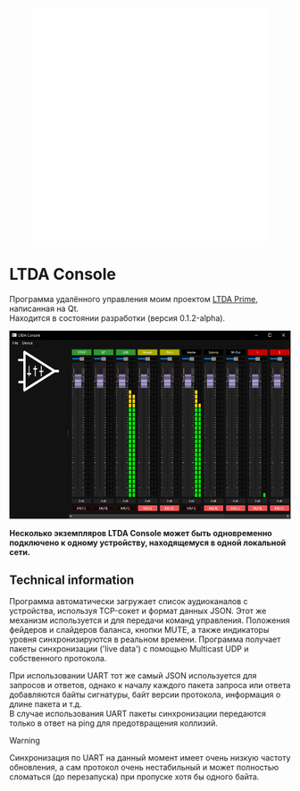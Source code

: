 <p align="center">
    <picture>
        <source media="(prefers-color-scheme: dark)" srcset="img/logo.svg">
        <source media="(prefers-color-scheme: light)" srcset="img/logo_inverted.svg">
        <img alt="Project logo" src="img/logo.svg">
    </picture><br>
</p>


# LTDA Console
Программа удалённого управления моим проектом <a href="https://github.com/lethanner/ltda-prime">LTDA Prime</a>, написанная на Qt.  
Находится в состоянии разработки (версия 0.1.2-alpha).  


<p align="center"><img src="img/screenshot-v0.1-alpha.png"></p>


**Несколько экземпляров LTDA Console может быть одновременно подключено к одному устройству, находящемуся в одной локальной сети.**  
## Technical information
Программа автоматически загружает список аудиоканалов с устройства, используя TCP-сокет и формат данных JSON. Этот же механизм используется и для передачи команд управления.
Положения фейдеров и слайдеров баланса, кнопки MUTE, а также индикаторы уровня синхронизируются в реальном времени. Программа получает пакеты синхронизации ('live data') с помощью Multicast UDP и собственного протокола.  
  
При использовании UART тот же самый JSON используется для запросов и ответов, однако к началу каждого пакета запроса или ответа добавляются байты сигнатуры, байт версии протокола, информация о длине пакета и т.д.  
В случае использования UART пакеты синхронизации передаются только в ответ на ping для предотвращения коллизий.
> [!WARNING]
> Синхронизация по UART на данный момент имеет очень низкую частоту обновления, а сам протокол очень нестабильный и может полностью сломаться (до перезапуска) при пропуске хотя бы одного байта.